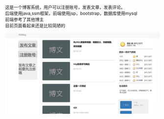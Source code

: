 这是一个博客系统，用户可以注册账号，发表文章，发表评论。  
后端使用java,ssm框架，前端使用jsp，bootstrap，数据库使用mysql  
前端参考了其他博主  
目前页面看起来还是比较简陋的  
 

![1](https://github.com/851424486/blog/blob/master/1.jpg)


